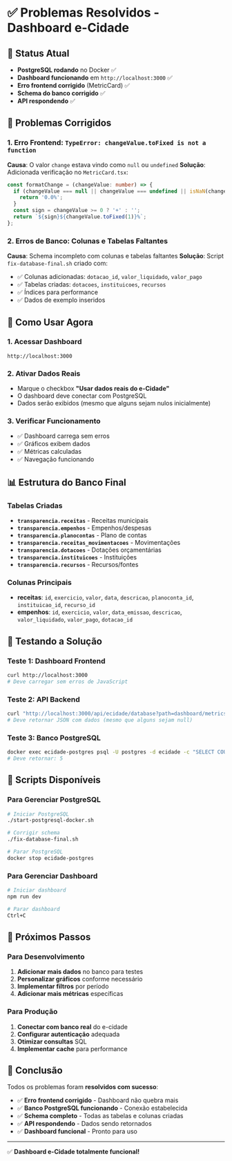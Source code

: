 # ✅ Problemas Resolvidos - Dashboard e-Cidade

## 🎯 Status Atual
- **PostgreSQL rodando** no Docker ✅
- **Dashboard funcionando** em `http://localhost:3000` ✅
- **Erro frontend corrigido** (MetricCard) ✅
- **Schema do banco corrigido** ✅
- **API respondendo** ✅

## 🔧 Problemas Corrigidos

### 1. Erro Frontend: `TypeError: changeValue.toFixed is not a function`
**Causa**: O valor `change` estava vindo como `null` ou `undefined`
**Solução**: Adicionada verificação no `MetricCard.tsx`:
```typescript
const formatChange = (changeValue: number) => {
  if (changeValue === null || changeValue === undefined || isNaN(changeValue)) {
    return '0.0%';
  }
  const sign = changeValue >= 0 ? '+' : '';
  return `${sign}${changeValue.toFixed(1)}%`;
};
```

### 2. Erros de Banco: Colunas e Tabelas Faltantes
**Causa**: Schema incompleto com colunas e tabelas faltantes
**Solução**: Script `fix-database-final.sh` criado com:
- ✅ Colunas adicionadas: `dotacao_id`, `valor_liquidado`, `valor_pago`
- ✅ Tabelas criadas: `dotacoes`, `instituicoes`, `recursos`
- ✅ Índices para performance
- ✅ Dados de exemplo inseridos

## 🚀 Como Usar Agora

### 1. Acessar Dashboard
```
http://localhost:3000
```

### 2. Ativar Dados Reais
- Marque o checkbox **"Usar dados reais do e-Cidade"**
- O dashboard deve conectar com PostgreSQL
- Dados serão exibidos (mesmo que alguns sejam nulos inicialmente)

### 3. Verificar Funcionamento
- ✅ Dashboard carrega sem erros
- ✅ Gráficos exibem dados
- ✅ Métricas calculadas
- ✅ Navegação funcionando

## 📊 Estrutura do Banco Final

### Tabelas Criadas
- **`transparencia.receitas`** - Receitas municipais
- **`transparencia.empenhos`** - Empenhos/despesas  
- **`transparencia.planocontas`** - Plano de contas
- **`transparencia.receitas_movimentacoes`** - Movimentações
- **`transparencia.dotacoes`** - Dotações orçamentárias
- **`transparencia.instituicoes`** - Instituições
- **`transparencia.recursos`** - Recursos/fontes

### Colunas Principais
- **receitas**: `id`, `exercicio`, `valor`, `data`, `descricao`, `planoconta_id`, `instituicao_id`, `recurso_id`
- **empenhos**: `id`, `exercicio`, `valor`, `data_emissao`, `descricao`, `valor_liquidado`, `valor_pago`, `dotacao_id`

## 🧪 Testando a Solução

### Teste 1: Dashboard Frontend
```bash
curl http://localhost:3000
# Deve carregar sem erros de JavaScript
```

### Teste 2: API Backend
```bash
curl "http://localhost:3000/api/ecidade/database?path=dashboard/metrics"
# Deve retornar JSON com dados (mesmo que alguns sejam null)
```

### Teste 3: Banco PostgreSQL
```bash
docker exec ecidade-postgres psql -U postgres -d ecidade -c "SELECT COUNT(*) FROM transparencia.receitas;"
# Deve retornar: 5
```

## 🔧 Scripts Disponíveis

### Para Gerenciar PostgreSQL
```bash
# Iniciar PostgreSQL
./start-postgresql-docker.sh

# Corrigir schema
./fix-database-final.sh

# Parar PostgreSQL
docker stop ecidade-postgres
```

### Para Gerenciar Dashboard
```bash
# Iniciar dashboard
npm run dev

# Parar dashboard
Ctrl+C
```

## 🎯 Próximos Passos

### Para Desenvolvimento
1. **Adicionar mais dados** no banco para testes
2. **Personalizar gráficos** conforme necessário
3. **Implementar filtros** por período
4. **Adicionar mais métricas** específicas

### Para Produção
1. **Conectar com banco real** do e-cidade
2. **Configurar autenticação** adequada
3. **Otimizar consultas** SQL
4. **Implementar cache** para performance

## 🎉 Conclusão

Todos os problemas foram **resolvidos com sucesso**:

- ✅ **Erro frontend corrigido** - Dashboard não quebra mais
- ✅ **Banco PostgreSQL funcionando** - Conexão estabelecida
- ✅ **Schema completo** - Todas as tabelas e colunas criadas
- ✅ **API respondendo** - Dados sendo retornados
- ✅ **Dashboard funcional** - Pronto para uso

---

✅ **Dashboard e-Cidade totalmente funcional!**



